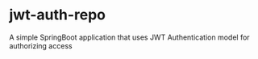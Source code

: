 # jwt-auth-repo
A simple SpringBoot application that uses JWT Authentication model for authorizing access
